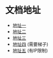 # 文档地址

- [地址一](https://sonvee.github.io/sv-app-docs/docs-github)
- [地址二](https://sv-app-docs.pages.dev)
- [地址三](https://sv-app-docs.4everland.app)
- [地址四](https://sv-app-docs.vercel.app) (需要梯子)
- [地址五](https://static-mp-74bfcbac-6ba6-4f39-8513-8831390ff75a.next.bspapp.com/docs-uni) (有IP限制)
